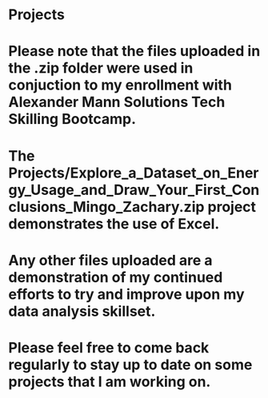 # Projects
# Please note that the files uploaded in the .zip folder were used in conjuction to my enrollment with Alexander Mann Solutions Tech Skilling Bootcamp.
# The Projects/Explore_a_Dataset_on_Energy_Usage_and_Draw_Your_First_Conclusions_Mingo_Zachary.zip project demonstrates the use of Excel.
# Any other files uploaded are a demonstration of my continued efforts to try and improve upon my data analysis skillset.
# Please feel free to come back regularly to stay up to date on some projects that I am working on.
